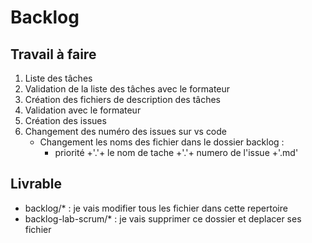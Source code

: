 # Backlog 

## Travail à faire 

1. Liste des tâches 
2. Validation de la liste des tâches avec le formateur
3. Création des fichiers de description des tâches
4. Validation avec le formateur 
5. Création des issues 
6. Changement des numéro des issues sur vs code
   - Changement les noms des fichier dans le dossier backlog :
     - priorité +'.'+ le nom de tache +'.'+  numero de l'issue +'.md'

## Livrable
- backlog/* : je vais modifier tous les fichier dans cette repertoire
- backlog-lab-scrum/* :  je vais supprimer ce dossier  et deplacer ses fichier 
